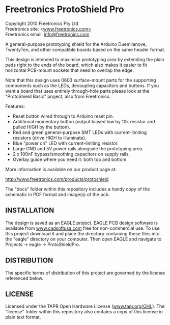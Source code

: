 Freetronics ProtoShield Pro
=============================
Copyright 2010 Freetronics Pty Ltd  
Freetronics site:  <www.freetronics.com>  
Freetronics email: <info@freetronics.com>  

A general-purpose prototyping shield for the Arduino Duemilanove,
TwentyTen, and other compatible boards based on the same header format.

This design is intended to maximise prototyping area by extending the
plain pads right to the ends of the board, which also makes it easier
to fit horizontal PCB-mount sockets that need to overlap the edge.

Note that this design uses 0603 surface-mount parts for the supporting
components such as the LEDs, decoupling capacitors and buttons. If you
want a board that uses entirely through-hole parts please look at the
"ProtoShield Basic" project, also from Freetronics.

Features:

 * Reset button wired through to Arduino reset pin.
 * Additional momentary button (output biased low by 10k resistor and
   pulled HIGH by the button).
 * Red and green general-purpose SMT LEDs with current-limiting
   resistors (drive HIGH to illuminate).
 * Blue "power on" LED with current-limiting resistor.
 * Large GND and 5V power rails alongside the prototyping area.
 * 2 x 100nF bypass/smoothing capacitors on supply rails.
 * Overlay guide where you need it: both top and bottom.

More information is available on our product page at:

  http://www.freetronics.com/products/protoshield

The "docs" folder within this repository includes a handy copy of the
schematic in PDF format and image(s) of the pcb.


INSTALLATION
------------
The design is saved as an EAGLE project. EAGLE PCB design software is
available from www.cadsoftusa.com free for non-commercial use. To use
this project download it and place the directory containing these files
into the "eagle" directory on your computer. Then open EAGLE and
navigate to Projects -> eagle -> ProtoShieldPro.


DISTRIBUTION
------------
The specific terms of distribution of this project are governed by the
license referenced below.


LICENSE
-------
Licensed under the TAPR Open Hardware License (www.tapr.org/OHL).
The "license" folder within this repository also contains a copy of
this license in plain text format.
